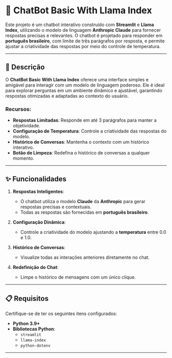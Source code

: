 # 🦙 ChatBot Basic With Llama Index

Este projeto é um chatbot interativo construído com **Streamlit** e **Llama Index**, utilizando o modelo de linguagem **Anthropic Claude** para fornecer respostas precisas e relevantes. O chatbot é projetado para responder em **português brasileiro**, com limite de três parágrafos por resposta, e permite ajustar a criatividade das respostas por meio do controle de temperatura.

---

## 📜 Descrição

O **ChatBot Basic With Llama Index** oferece uma interface simples e amigável para interagir com um modelo de linguagem poderoso. Ele é ideal para explorar perguntas em um ambiente dinâmico e ajustável, garantindo respostas otimizadas e adaptadas ao contexto do usuário.

### Recursos:
- **Respostas Limitadas**: Responde em até 3 parágrafos para manter a objetividade.
- **Configuração de Temperatura**: Controle a criatividade das respostas do modelo.
- **Histórico de Conversas**: Mantenha o contexto com um histórico interativo.
- **Botão de Limpeza**: Redefina o histórico de conversas a qualquer momento.

---

## ✨ Funcionalidades

1. **Respostas Inteligentes**:
   - O chatbot utiliza o modelo **Claude** da **Anthropic** para gerar respostas precisas e contextuais.
   - Todas as respostas são fornecidas em **português brasileiro**.

2. **Configuração Dinâmica**:
   - Controle a criatividade do modelo ajustando a **temperatura** entre 0.0 e 1.0.

3. **Histórico de Conversas**:
   - Visualize todas as interações anteriores diretamente no chat.

4. **Redefinição do Chat**:
   - Limpe o histórico de mensagens com um único clique.

---

## 📋 Requisitos

Certifique-se de ter os seguintes itens configurados:

- **Python 3.9+**
- **Bibliotecas Python**:
  - `streamlit`
  - `llama-index`
  - `python-dotenv`
    
---
